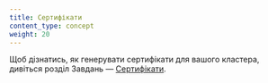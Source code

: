 ```yaml
---
title: Сертифікати
content_type: concept
weight: 20
---
```


<!-- overview -->

Щоб дізнатись, як генерувати сертифікати для вашого кластера, дивіться розділ Завдань — [Сертифікати](/uk/docs/tasks/administer-cluster/certificates/).
